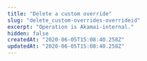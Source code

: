 ```yaml
---
title: "Delete a custom override"
slug: "delete_custom-overrides-overrideid"
excerpt: "Operation is Akamai-internal."
hidden: false
createdAt: "2020-06-05T15:08:40.258Z"
updatedAt: "2020-06-05T15:08:40.258Z"
---
```

